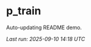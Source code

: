 # p_train

Auto-updating README demo.

<!--START_SECTION:status-->
_Last run: 2025-09-10 14:18 UTC_
<!--END_SECTION:status-->








































































































































































































































































































































































































































































































